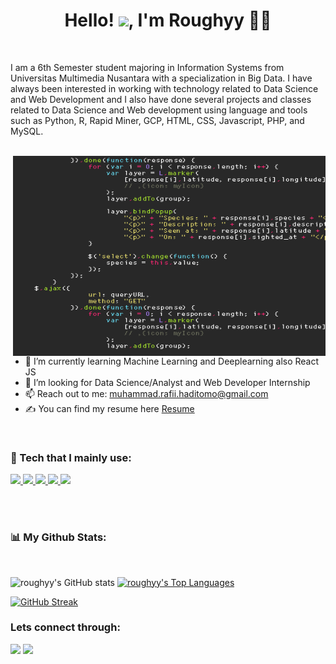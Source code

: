 <h1 align="center">Hello! <img src="https://raw.githubusercontent.com/MartinHeinz/MartinHeinz/master/wave.gif" width="30px">, I'm Roughyy 👩‍💻</h1>
<br>

I am a 6th Semester student majoring in Information Systems from Universitas Multimedia Nusantara with a specialization in Big Data. I have always been interested in working with technology related to Data Science and Web Development and I also have done several projects and classes related to Data Science and Web development using language and tools such as Python, R, Rapid Miner, GCP, HTML, CSS, Javascript, PHP, and MySQL. 

<br>

<img align="right" alt="GIF" src="https://github.com/bhumikatewary/bhumikatewary/blob/main/giphy.gif" width="500" height="320" />

- 🌱 I’m currently learning Machine Learning and Deeplearning also React JS
- 👯 I’m looking for Data Science/Analyst and Web Developer Internship 
- 📫 Reach out to me: muhammad.rafii.haditomo@gmail.com
- ✍ You can find my resume here [Resume]

<br>


### 🚀 Tech that I mainly use:

<p align="left">
    <a href="https://www.python.org" target="_blank"> <img src="https://img.icons8.com/color/48/000000/python.png"/> </a>
    <a href="https://www.w3.org/html/" target="_blank"> <img src="https://img.icons8.com/color/48/000000/html-5.png"/> </a>
    <a href="https://www.w3schools.com/css/" target="_blank"> <img src="https://img.icons8.com/color/48/000000/css3.png"/> </a>
    <a href="https://getbootstrap.com" target="_blank"> <img src="https://img.icons8.com/color/48/000000/bootstrap.png"/> </a>
    <a href="https://developer.mozilla.org/en-US/docs/Web/JavaScript" target="_blank"> <img src="https://img.icons8.com/color/48/000000/javascript.png"/> </a>
</p>

<br>

<br>

### 📊 My Github Stats:
<br/>

![roughyy's GitHub stats](https://github-readme-stats.vercel.app/api?username=roughyy&show_icons=true&theme=radical) <a href="https://github.com/SubhamRaoniar28/github-readme-stats"><img alt="roughyy's Top Languages" src="https://github-readme-stats.vercel.app/api/top-langs/?username=roughyy&langs_count=8&count_private=true&layout=compact&theme=react&hide_border=true&bg_color=0D1117" /></a>

[![GitHub Streak](https://github-readme-streak-stats.herokuapp.com?user=roughyy&theme=radical&hide_border=true&date_format=M%20j%5B%2C%20Y%5D)](https://git.io/streak-stats)
<br>


### Lets connect through:
<a href="https://www.linkedin.com/in/muhammadrafiihaditomoe/"><img src="https://img.icons8.com/color/48/000000/linkedin.png"/></a>
<a href="https://discord.com/users/Roughy#0151"><img src="https://img.icons8.com/ios/48/discord-logo.png"/></a>


[resume]: https://drive.google.com/file/d/1vvaGWrpPXgtKJpZdlVUxvwHIZHXcnRoK/view?usp=sharing
